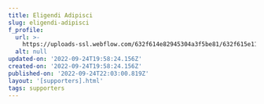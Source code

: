 ```yaml
---
title: Eligendi Adipisci
slug: eligendi-adipisci
f_profile:
  url: >-
    https://uploads-ssl.webflow.com/632f614e82945304a3f5be81/632f615e11b1682f2970339b_1664049504920-image1.jpg
  alt: null
updated-on: '2022-09-24T19:58:24.156Z'
created-on: '2022-09-24T19:58:24.156Z'
published-on: '2022-09-24T22:03:00.819Z'
layout: '[supporters].html'
tags: supporters
---
```




